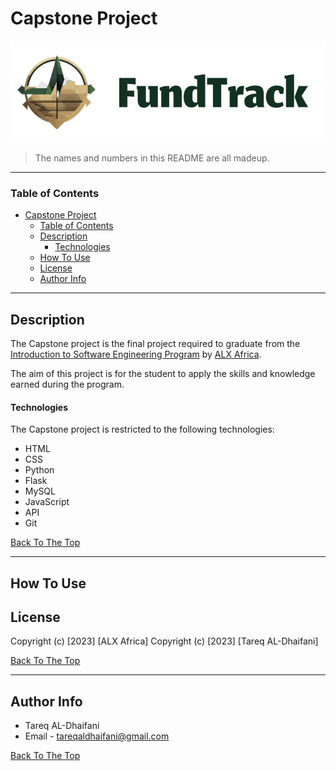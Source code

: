 # Capstone Project

![Project Image](./assets/logo.jpg)

> The names and numbers in this README are all madeup.

---

### Table of Contents

- [Capstone Project](#capstone-project)
    - [Table of Contents](#table-of-contents)
  - [Description](#description)
      - [Technologies](#technologies)
  - [How To Use](#how-to-use)
  - [License](#license)
  - [Author Info](#author-info)

---

## Description

The Capstone project is the final project required to graduate from the [Introduction to Software Engineering Program](https://www.alxafrica.com/intro-to-software-engineering/) by [ALX Africa](alxafrica.com). 

The aim of this project is for the student to apply the skills and knowledge earned during the program.



#### Technologies
The Capstone project is restricted to the following technologies:
- HTML
- CSS
- Python
- Flask
- MySQL
- JavaScript
- API
- Git

[Back To The Top](#capstone-project)

---

## How To Use


## License


Copyright (c) [2023] [ALX Africa]
Copyright (c) [2023] [Tareq AL-Dhaifani]


[Back To The Top](#capstone-project)

---

## Author Info
- Tareq AL-Dhaifani
- Email - tareqaldhaifani@gmail.com

[Back To The Top](#capstone-project)
